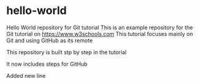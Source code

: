 # hello-world
Hello World repository for Git tutorial
This is an example repository for the Git tutorial on https://www.w3schools.com
This tutorial focuses mainly on Git and using GitHub as its remote

This repository is built stp by step in the tutorial

It now includes steps for GitHub

Added new line

